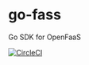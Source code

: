 # go-fass
Go SDK for OpenFaaS

[![CircleCI](https://circleci.com/gh/vitwit/go-fass.svg?style=svg)](https://circleci.com/gh/vitwit/go-fass)
